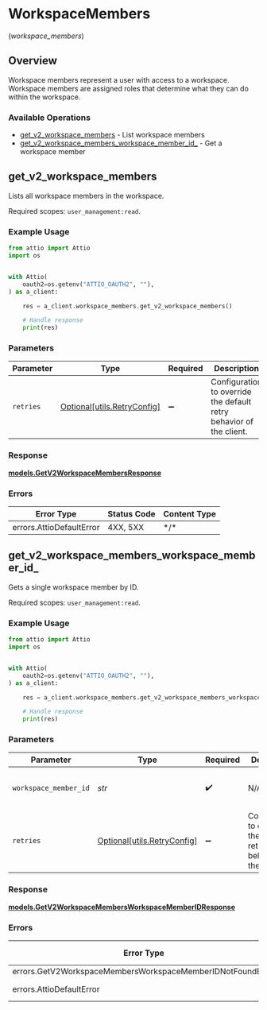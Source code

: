 # WorkspaceMembers
(*workspace_members*)

## Overview

Workspace members represent a user with access to a workspace. Workspace members are assigned roles that determine what they can do within the workspace.

### Available Operations

* [get_v2_workspace_members](#get_v2_workspace_members) - List workspace members
* [get_v2_workspace_members_workspace_member_id_](#get_v2_workspace_members_workspace_member_id_) - Get a workspace member

## get_v2_workspace_members

Lists all workspace members in the workspace.

Required scopes: `user_management:read`.

### Example Usage

<!-- UsageSnippet language="python" operationID="get_/v2/workspace_members" method="get" path="/v2/workspace_members" -->
```python
from attio import Attio
import os


with Attio(
    oauth2=os.getenv("ATTIO_OAUTH2", ""),
) as a_client:

    res = a_client.workspace_members.get_v2_workspace_members()

    # Handle response
    print(res)

```

### Parameters

| Parameter                                                           | Type                                                                | Required                                                            | Description                                                         |
| ------------------------------------------------------------------- | ------------------------------------------------------------------- | ------------------------------------------------------------------- | ------------------------------------------------------------------- |
| `retries`                                                           | [Optional[utils.RetryConfig]](../../models/utils/retryconfig.md)    | :heavy_minus_sign:                                                  | Configuration to override the default retry behavior of the client. |

### Response

**[models.GetV2WorkspaceMembersResponse](../../models/getv2workspacemembersresponse.md)**

### Errors

| Error Type               | Status Code              | Content Type             |
| ------------------------ | ------------------------ | ------------------------ |
| errors.AttioDefaultError | 4XX, 5XX                 | \*/\*                    |

## get_v2_workspace_members_workspace_member_id_

Gets a single workspace member by ID.

Required scopes: `user_management:read`.

### Example Usage

<!-- UsageSnippet language="python" operationID="get_/v2/workspace_members/{workspace_member_id}" method="get" path="/v2/workspace_members/{workspace_member_id}" -->
```python
from attio import Attio
import os


with Attio(
    oauth2=os.getenv("ATTIO_OAUTH2", ""),
) as a_client:

    res = a_client.workspace_members.get_v2_workspace_members_workspace_member_id_(workspace_member_id="50cf242c-7fa3-4cad-87d0-75b1af71c57b")

    # Handle response
    print(res)

```

### Parameters

| Parameter                                                           | Type                                                                | Required                                                            | Description                                                         | Example                                                             |
| ------------------------------------------------------------------- | ------------------------------------------------------------------- | ------------------------------------------------------------------- | ------------------------------------------------------------------- | ------------------------------------------------------------------- |
| `workspace_member_id`                                               | *str*                                                               | :heavy_check_mark:                                                  | N/A                                                                 | 50cf242c-7fa3-4cad-87d0-75b1af71c57b                                |
| `retries`                                                           | [Optional[utils.RetryConfig]](../../models/utils/retryconfig.md)    | :heavy_minus_sign:                                                  | Configuration to override the default retry behavior of the client. |                                                                     |

### Response

**[models.GetV2WorkspaceMembersWorkspaceMemberIDResponse](../../models/getv2workspacemembersworkspacememberidresponse.md)**

### Errors

| Error Type                                                 | Status Code                                                | Content Type                                               |
| ---------------------------------------------------------- | ---------------------------------------------------------- | ---------------------------------------------------------- |
| errors.GetV2WorkspaceMembersWorkspaceMemberIDNotFoundError | 404                                                        | application/json                                           |
| errors.AttioDefaultError                                   | 4XX, 5XX                                                   | \*/\*                                                      |